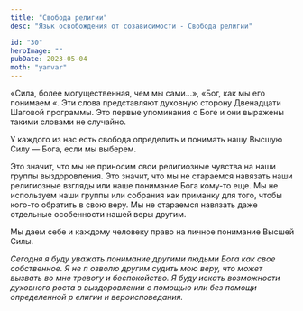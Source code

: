 ```yaml
---
title: "Свобода религии"
desc: "Язык освобождения от созависимости - Свобода религии"

id: "30"
heroImage: ""
pubDate: 2023-05-04
moth: "yanvar"
---
```


«Сила, более могущественная, чем мы сами…», «Бог, как мы его понимаем «. Эти
слова представляют духовную сторону Двенадцати Шаговой программы. Это первые
упоминания о Боге и они выражены такими словами не случайно.

У каждого из нас есть свобода определить и понимать нашу Высшую Силу — Бога,
если мы выберем.

Это значит, что мы не приносим свои религиозные чувства на наши группы
выздоровления. Это значит, что мы не стараемся навязать наши религиозные
взгляды или наше понимание Бога кому-то еще. Мы не используем наши группы или
собрания как приманку для того, чтобы кого-то обратить в свою веру. Мы не
стараемся навязать даже отдельные особенности нашей веры другим.

Мы даем себе и каждому человеку право на личное понимание Высшей Силы.

_Сегодня_ _я_ _буду_ _уважать_ _понимание_ _другими_ _людьми_ _Бога_ _как_
_свое_ _собственное._ _Я_ _не_ _п_ _озволю_ _другим_ _судить_ _мою_ _веру,_
_что_ _может_ _вызвать_ _во_ _мне_ _тревогу_ _и_ _беспокойство._ _Я_ _буду_
_искать_ _возможности_ _духовного_ _роста_ _в_ _выздоровлении_ _с_ _помощью_
_или_ _без_ _помощи_ _определенной_ _р_ _елигии_ _и_ _вероисповедания._
